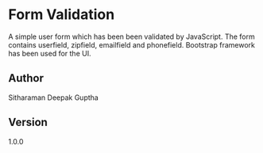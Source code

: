 # Form Validation
A simple user form which has been been validated by JavaScript. The form contains userfield, zipfield, emailfield and phonefield. Bootstrap framework has been used for the UI.

## Author
Sitharaman Deepak Guptha

## Version
1.0.0